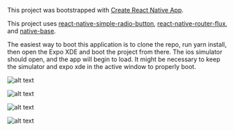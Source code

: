 This project was bootstrapped with [Create React Native App](https://github.com/react-community/create-react-native-app).

This project uses [react-native-simple-radio-button](https://www.npmjs.com/package/react-native-simple-radio-button),
 [react-native-router-flux](https://github.com/aksonov/react-native-router-flux), and [native-base](https://nativebase.io/).


 The easiest way to boot this application is to clone the repo, run yarn install, then open the Expo XDE and boot the project from there.  The ios simulator should open, and the app will begin to load.  It might be necessary to keep the simulator and expo xde in the active window to properly boot.

![alt text](https://github.com/CalderMarshall/reactNativeDemo/blob/master/src/images/login_screenshot.png)

![alt text](https://github.com/CalderMarshall/reactNativeDemo/blob/master/src/images/checkbox_screenshot.jpg)

![alt text](https://github.com/CalderMarshall/reactNativeDemo/blob/master/src/images/input_screenshot.jpg)

![alt text](https://github.com/CalderMarshall/reactNativeDemo/blob/master/src/images/radio_screeenshot.jpg)
